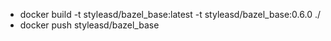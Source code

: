 
- docker build -t styleasd/bazel_base:latest -t styleasd/bazel_base:0.6.0 ./
- docker push styleasd/bazel_base